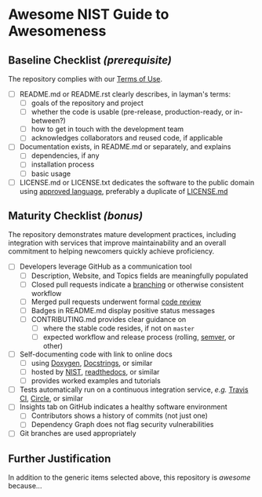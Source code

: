 # Awesome NIST Guide to Awesomeness

## Baseline Checklist *(prerequisite)*

The repository complies with our [Terms of Use][_ntos].

- [ ] README.md or README.rst clearly describes, in layman's terms:
  - [ ] goals of the repository and project
  - [ ] whether the code is usable (pre-release, production-ready, or in-between?)
  - [ ] how to get in touch with the development team
  - [ ] acknowledges collaborators and reused code, if applicable
- [ ] Documentation exists, in README.md or separately, and explains
  - [ ] dependencies, if any
  - [ ] installation process
  - [ ] basic usage
- [ ] LICENSE.md or LICENSE.txt dedicates the software to the public domain using
      [approved language][_dirl], preferably a duplicate of [LICENSE.md][_stdl]

## Maturity Checklist *(bonus)*

The repository demonstrates mature development practices, including
integration with services that improve maintainability and an overall
commitment to helping newcomers quickly achieve proficiency.

- [ ] Developers leverage GitHub as a communication tool
  - [ ] Description, Website, and Topics fields are meaningfully populated
  - [ ] Closed pull requests indicate a [branching][_brwf] or otherwise
        consistent workflow
  - [ ] Merged pull requests underwent formal [code review][_ghrv]
  - [ ] Badges in README.md display positive status messages
  - [ ] CONTRIBUTING.md provides clear guidance on
    - [ ] where the stable code resides, if not on `master`
    - [ ] expected workflow and release process (rolling, [semver][_smvr], or other)
- [ ] Self-documenting code with link to online docs
  - [ ] using [Doxygen][_doxy], [Docstrings][_docs], or similar
  - [ ] hosted by [NIST][_nstp], [readthedocs][_rtfd], or similar
  - [ ] provides worked examples and tutorials
- [ ] Tests automatically run on a continuous integration service,
      *e.g.* [Travis CI][_trvs], [Circle][_crcl], or similar
- [ ] Insights tab on GitHub indicates a healthy software environment
  - [ ] Contributors shows a history of commits (not just one)
  - [ ] Dependency Graph does not flag security vulnerabilities
- [ ] Git branches are used appropriately

## Further Justification

In addition to the generic items selected above, this repository is *awesome*
because...

<!--References-->
[_brwf]: https://git-scm.com/book/en/v2/Git-Branching-Branching-Workflows
[_crcl]: https://circleci.com
[_dirl]: https://www.nist.gov/director/copyright-fair-use-and-licensing-statements-srd-data-and-software#software
[_docs]: https://www.python.org/dev/peps/pep-0257/
[_doxy]: http://www.doxygen.nl
[_ghrv]: https://help.github.com/articles/about-pull-request-reviews/
[_nstp]: https://pages.nist.gov
[_ntos]: http://odiwiki.nist.gov/ODI/GitHubFAQ#Public_Repository_Guidelines
[_rtfd]: https://readthedocs.org
[_smvr]: https://semver.org
[_stdl]: https://github.com/usnistgov/awesome-nist/blob/master/LICENSE.md
[_trvs]: https://travis-ci.org
